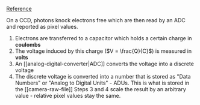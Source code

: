 [Reference](http://spiff.rit.edu/classes/phys445/lectures/gain/gain.html)

On a CCD, photons knock electrons free which are then read by an ADC and reported as pixel values.
1. Electrons are transferred to a capacitor which holds a certain charge in **coulombs**
2. The voltage induced by this charge ($V = \frac{Q}{C}$) is measured in **volts**
3. An [[analog-digital-converter|ADC]] converts the voltage into a discrete voltage
4. The discrete voltage is converted into a number that is stored as "Data Numbers" or "Analog to Digital Units" - ADUs. This is what is stored in the [[camera-raw-file]]
Steps 3 and 4 scale the result by an arbitrary value - relative pixel values stay the same.